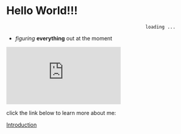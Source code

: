 # **Hello World!!!**

                                                       loading ...


* *figuring* **everything** out at the moment
  
![Photo](https://ryanmartinez1.github.io/cse15l-lab-reports/.idea/lab-report-1-week-0.md)
  
  click the link below to learn more about me:

[Introduction](https://ryanmartinez1.github.io/cse15l-lab-reports/intro.html)